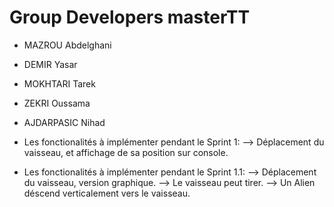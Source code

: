 # Group Developers masterTT

- MAZROU Abdelghani
- DEMIR Yasar
- MOKHTARI Tarek
- ZEKRI Oussama
- AJDARPASIC Nihad

- Les fonctionalités à implémenter pendant le Sprint 1:
    --> Déplacement du vaisseau, et affichage de sa position sur console.

- Les fonctionalités à implémenter pendant le Sprint 1.1:
    --> Déplacement du vaisseau, version graphique.
    --> Le vaisseau peut tirer.
    --> Un Alien déscend verticalement vers le vaisseau.
